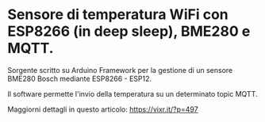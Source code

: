 #  Sensore di temperatura WiFi con ESP8266 (in deep sleep), BME280 e MQTT.

Sorgente scritto su Arduino Framework per la gestione di un sensore BME280 Bosch mediante ESP8266 - ESP12.

Il software permette l'invio della temperatura su un determinato topic MQTT.

Maggiorni dettagli in questo articolo:
https://vixr.it/?p=497
